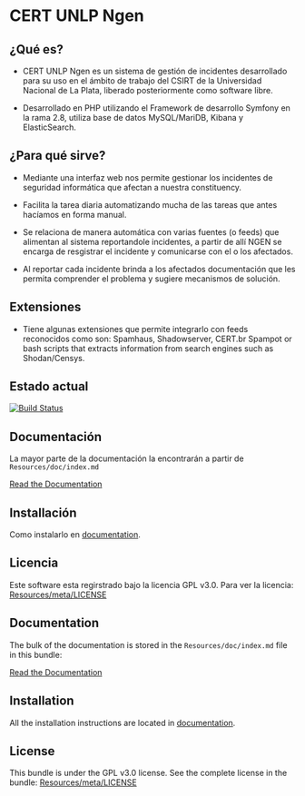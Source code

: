 CERT UNLP Ngen
=============

¿Qué es?
--------

* CERT UNLP Ngen es un sistema de gestión de incidentes desarrollado para su uso en el ámbito de trabajo del CSIRT de la Universidad Nacional de La Plata, liberado posteriormente como software libre.

* Desarrollado en PHP utilizando el Framework de desarrollo Symfony en la rama 2.8, utiliza base de datos MySQL/MariDB, Kibana y ElasticSearch.

¿Para qué sirve?
----------------

* Mediante una interfaz web nos permite gestionar los incidentes de seguridad informática que afectan a nuestra constituency. 

* Facilita la tarea diaria automatizando mucha de las  tareas que antes hacíamos en forma manual.

* Se relaciona de manera automática con varias fuentes (o feeds) que alimentan al sistema reportandole incidentes, a partir de allí NGEN se encarga de resgistrar el incidente y comunicarse con el o los afectados.

* Al reportar cada incidente brinda a los afectados documentación que les permita comprender el problema y sugiere mecanismos de solución.

Extensiones
-----------

* Tiene algunas extensiones que permite integrarlo con feeds reconocidos como son: Spamhaus, Shadowserver, CERT.br Spampot or bash scripts that extracts information from search engines such as Shodan/Censys.


Estado actual
-------------

[![Build Status](https://travis-ci.org/CERTUNLP/NgenBundle.svg?branch=master)](https://travis-ci.org/CERTUNLP/NgenBundle)

Documentación
-------------

La mayor parte de la documentación la encontrarán a partir de `Resources/doc/index.md`

[Read the Documentation](https://github.com/CERTUNLP/NgenBundle/blob/master/Resources/doc/index.es.md)

Installación
------------

Como instalarlo en [documentation](https://github.com/CERTUNLP/NgenBundle/blob/master/Resources/doc/index.es.md).

Licencia
--------

Este software esta regirstrado bajo la licencia GPL v3.0. Para ver la licencia:
[Resources/meta/LICENSE](https://github.com/CERTUNLP/NgenBundle/blob/master/Resources/meta/LICENSE.es)





Documentation
-------------

The bulk of the documentation is stored in the `Resources/doc/index.md`
file in this bundle:

[Read the Documentation](https://github.com/CERTUNLP/NgenBundle/blob/master/Resources/doc/index.md)

Installation
------------

All the installation instructions are located in [documentation](https://github.com/CERTUNLP/NgenBundle/blob/master/Resources/doc/index.md).

License
-------

This bundle is under the GPL v3.0 license. See the complete license in the bundle:
[Resources/meta/LICENSE](https://github.com/CERTUNLP/NgenBundle/blob/master/Resources/meta/LICENSE)
